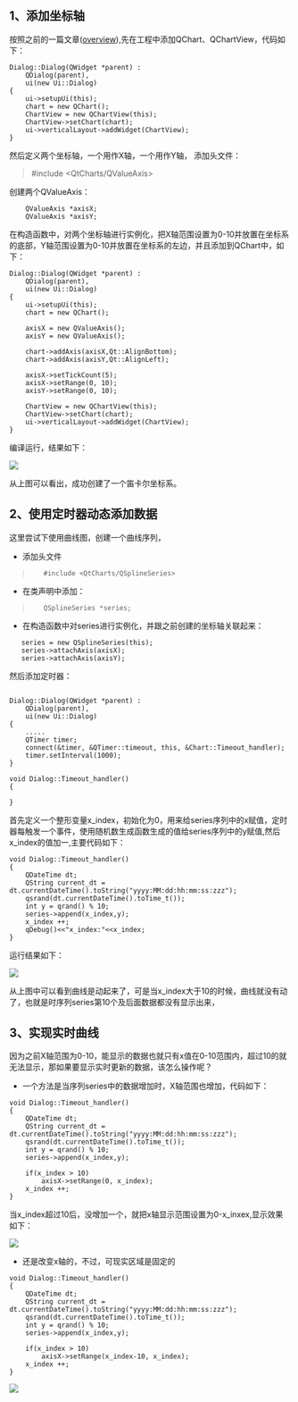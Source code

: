 ## 1、添加坐标轴
按照之前的一篇文章([overview](overview.md)),先在工程中添加QChart、QChartView，代码如下：
```
Dialog::Dialog(QWidget *parent) :
    QDialog(parent),
    ui(new Ui::Dialog)
{
    ui->setupUi(this);
    chart = new QChart();
    ChartView = new QChartView(this);
    ChartView->setChart(chart);
    ui->verticalLayout->addWidget(ChartView);
}
```

然后定义两个坐标轴，一个用作X轴，一个用作Y轴，
添加头文件：
> #include <QtCharts/QValueAxis>

创建两个QValueAxis：
```
    QValueAxis *axisX;
    QValueAxis *axisY;
```

在构造函数中，对两个坐标轴进行实例化，把X轴范围设置为0-10并放置在坐标系的底部，Y轴范围设置为0-10并放置在坐标系的左边，并且添加到QChart中，如下：
```
Dialog::Dialog(QWidget *parent) :
    QDialog(parent),
    ui(new Ui::Dialog)
{
    ui->setupUi(this);
    chart = new QChart();

    axisX = new QValueAxis();
    axisY = new QValueAxis();

    chart->addAxis(axisX,Qt::AlignBottom);
    chart->addAxis(axisY,Qt::AlignLeft);

    axisX->setTickCount(5);
    axisX->setRange(0, 10);
    axisY->setRange(0, 10);

    ChartView = new QChartView(this);
    ChartView->setChart(chart);
    ui->verticalLayout->addWidget(ChartView);
}
```
编译运行，结果如下：

![](02/add_axis.png)

从上图可以看出，成功创建了一个笛卡尔坐标系。


## 2、使用定时器动态添加数据
这里尝试下使用曲线图，创建一个曲线序列，

   * 添加头文件
 >        #include <QtCharts/QSplineSeries>
   * 在类声明中添加：
 >        QSplineSeries *series;
   * 在构造函数中对series进行实例化，并跟之前创建的坐标轴关联起来：
 ```
    series = new QSplineSeries(this);
    series->attachAxis(axisX);
    series->attachAxis(axisY);
```

然后添加定时器：
```

Dialog::Dialog(QWidget *parent) :
    QDialog(parent),
    ui(new Ui::Dialog)
{
    .....
    QTimer timer;
    connect(&timer, &QTimer::timeout, this, &Chart::Timeout_handler);
    timer.setInterval(1000);
}

void Dialog::Timeout_handler()
{

}
```
首先定义一个整形变量x_index，初始化为0，用来给series序列中的x赋值，定时器每触发一个事件，使用随机数生成函数生成的值给series序列中的y赋值,然后x_index的值加一,主要代码如下：
```
void Dialog::Timeout_handler()
{
    QDateTime dt;
    QString current_dt = dt.currentDateTime().toString("yyyy:MM:dd:hh:mm:ss:zzz");
    qsrand(dt.currentDateTime().toTime_t());
    int y = qrand() % 10;
    series->append(x_index,y);
    x_index ++;
    qDebug()<<"x_index:"<<x_index;
}
```
运行结果如下：

![](02/d_plot.gif)

从上图中可以看到曲线是动起来了，可是当x_index大于10的时候，曲线就没有动了，也就是时序列series第10个及后面数据都没有显示出来，

## 3、实现实时曲线
因为之前X轴范围为0-10，能显示的数据也就只有x值在0-10范围内，超过10的就无法显示，那如果要显示实时更新的数据，该怎么操作呢？
*   一个方法是当序列series中的数据增加时，X轴范围也增加，代码如下：
```
void Dialog::Timeout_handler()
{
    QDateTime dt;
    QString current_dt = dt.currentDateTime().toString("yyyy:MM:dd:hh:mm:ss:zzz");
    qsrand(dt.currentDateTime().toTime_t());
    int y = qrand() % 10;
    series->append(x_index,y);

    if(x_index > 10)
        axisX->setRange(0, x_index);
    x_index ++;
}
```
当x_index超过10后，没增加一个，就把x轴显示范围设置为0-x_inxex,显示效果如下：

![](02/change_x.gif)

* 还是改变x轴的，不过，可现实区域是固定的
```
void Dialog::Timeout_handler()
{
    QDateTime dt;
    QString current_dt = dt.currentDateTime().toString("yyyy:MM:dd:hh:mm:ss:zzz");
    qsrand(dt.currentDateTime().toTime_t());
    int y = qrand() % 10;
    series->append(x_index,y);

    if(x_index > 10)
        axisX->setRange(x_index-10, x_index);
    x_index ++;
}
```

![](02/change_x_with.gif)